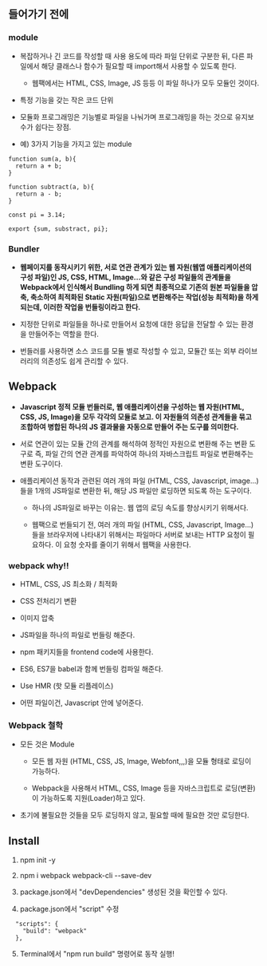 
## 들어가기 전에

### module

- 복잡하거나 긴 코드를 작성할 때 사용 용도에 따라 파일 단위로 구분한 뒤, 다른 파일에서 해당 클래스나 함수가 필요할 때 import해서 사용할 수 있도록 한다.

  - 웹팩에서는 HTML, CSS, Image, JS 등등 이 파일 하나가 모두 모듈인 것이다.

- 특정 기능을 갖는 작은 코드 단위

- 모듈화 프로그래밍은 기능별로 파일을 나눠가며 프로그래밍을 하는 것으로 유지보수가 쉽다는 장점.

- 예) 3가지 기능을 가지고 있는 module

~~~
function sum(a, b){
  return a + b;
}

function subtract(a, b){
  return a - b;
}

const pi = 3.14;

export {sum, substract, pi};
~~~

### Bundler

- **웹페이지를 동작시키기 위한, 서로 연관 관계가 있는 웹 자원(웹앱 애플리케이션의 구성 파일)인 JS, CSS, HTML, Image...와 같은 구성 파일들의 관계들을 Webpack에서 인식해서 Bundling 하게 되면 최종적으로 기존의 원본 파일들을 압축, 축소하여 최적화된 Static 자원(파일)으로 변환해주는 작업(성능 최적화)을 하게 되는데, 이러한 작업을 번들링이라고 한다.**

- 지정한 단위로 파일들을 하나로 만들어서 요청에 대한 응답을 전달할 수 있는 환경을 만들어주는 역할을 한다.

- 번들러를 사용하면 소스 코드를 모듈 별로 작성할 수 있고, 모듈간 또는 외부 라이브러리의 의존성도 쉽게 관리할 수 있다.

## Webpack

- **Javascript 정적 모듈 번들러로, 웹 애플리케이션을 구성하는 웹 자원(HTML, CSS, JS, Image)을 모두 각각의 모듈로 보고. 이 자원들의 의존성 관계들을 묶고 조합하여 병합된 하나의 JS 결과물을 자동으로 만들어 주는 도구를 의미한다.**

- 서로 연관이 있는 모듈 간의 관계를 해석하여 정적인 자원으로 변환해 주는 변환 도구로 즉, 파일 간의 연관 관계를 파악하여 하나의 자바스크립트 파일로 변환해주는 변환 도구이다.

- 애플리케이션 동작과 관련된 여러 개의 파일 (HTML, CSS, Javascript, image...)들을 1개의 JS파일로 변환한 뒤, 해당 JS 파일만 로딩하면 되도록 하는 도구이다.

  - 하나의 JS파일로 바꾸는 이유는. 웹 앱의 로딩 속도를 향상시키기 위해서다.

  - 웹팩으로 번들되기 전, 여러 개의 파일 (HTML, CSS, Javascript, Image...)들을 브라우저에 나타내기 위해서는 파일마다 서버로 보내는 HTTP 요청이 필요하다. 이 요청 숫자를 줄이기 위해서 웹팩을 사용한다.


### webpack why!!

- HTML, CSS, JS 최소화 / 최적화

- CSS 전처리기 변환

- 이미지 압축 

- JS파일을 하나의 파일로 번들링 해준다.

- npm 패키지들을 frontend code에 사용한다.

- ES6, ES7을 babel과 함께 번들링 컴파일 해준다.

- Use HMR (핫 모듈 리플레이스)

- 어떤 파일이건, Javascript 안에 넣어준다.

### Webpack 철학

- 모든 것은 Module

  - 모든 웹 자원 (HTML, CSS, JS, Image, Webfont,,,)을 모듈 형태로 로딩이 가능하다.

  - Webpack을 사용해서 HTML, CSS, Image 등을 자바스크립트로 로딩(변환)이 가능하도록 지원(Loader)하고 있다.

- 초기에 불필요한 것들을 모두 로딩하지 않고, 필요할 때에 필요한 것만 로딩한다.

## Install

1. npm init -y

2. npm i webpack webpack-cli --save-dev

3. package.json에서 "devDependencies" 생성된 것을 확인할 수 있다.

4. package.json에서 "script" 수정

  ~~~
    "scripts": {
      "build": "webpack"
    },
  ~~~

5. Terminal에서 "npm run build" 명령어로 동작 실행!